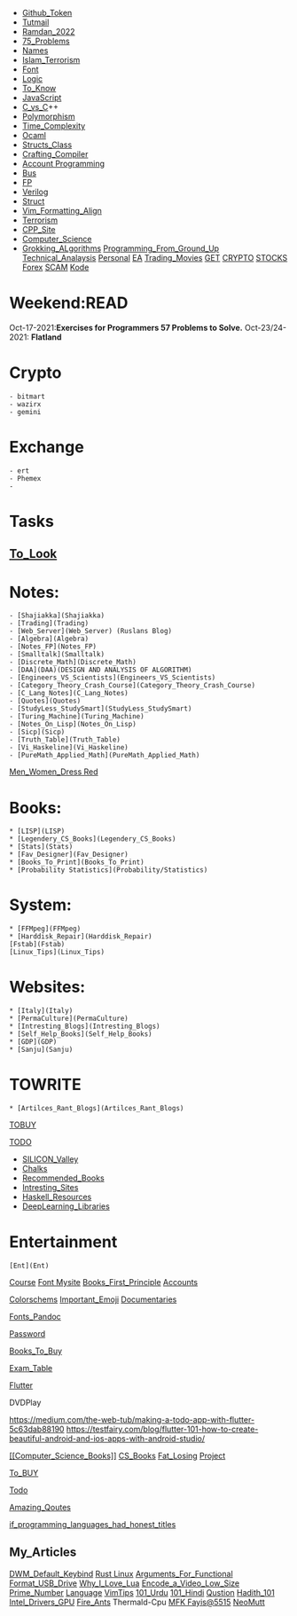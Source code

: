 - [Github_Token](Github_Token)
- [Tutmail](Tutmail)
- [Ramdan_2022](Ramdan_2022)
- [75_Problems](75_Problems)
- [Names](Names)
- [Islam_Terrorism](Islam_Terrorism)
- [Font](Font)
- [Logic](Logic)
- [To_Know](To_Know)
- [JavaScript](JavaScript)
- [C_vs_C](C_vs_C)++
- [Polymorphism](Polymorphism)
- [Time_Complexity](Time_Complexity)
- [Ocaml](Ocaml)
- [Structs_Class](Structs_Class)
- [Crafting_Compiler](Crafting_Compiler)
- [Account Programming](Account-Programming)
- [Bus](Bus)
- [FP](FP)
- [Verilog](Verilog)
- [Struct](Struct)
- [Vim_Formatting_Align](Vim_Formatting_Align)
- [Terrorism](Terrorism)
- [CPP_Site](CPP_Site)
- [Computer_Science](Computer_Science)
- [Grokking_ALgorithms](Grokking_ALgorithms)
[Programming_From_Ground_Up](Programming_From_Ground_Up)
[Technical_Analaysis](Technical_Analaysis)
[Personal](Personal)
[EA](EA)
[Trading_Movies](Trading_Movies)
[GET](GET)
[CRYPTO](CRYPTO)
[STOCKS](STOCKS)
[Forex](Forex)
[SCAM](SCAM)
[Kode](Kode)

# Weekend:READ
Oct-17-2021:__Exercises for Programmers 57 Problems to Solve.__
Oct-23/24-2021: __Flatland__

# Crypto

	- bitmart
	- wazirx
	- gemini
# Exchange
	- ert
	- Phemex
	-


# Tasks
[To_Look](To_Look)
------------------
# Notes:
	- [Shajiakka](Shajiakka)
	- [Trading](Trading)
	- [Web_Server](Web_Server) (Ruslans Blog)
	- [Algebra](Algebra)
	- [Notes_FP](Notes_FP)
	- [Smalltalk](Smalltalk)
	- [Discrete_Math](Discrete_Math)
	- [DAA](DAA)(DESIGN AND ANALYSIS OF ALGORITHM)
	- [Engineers_VS_Scientists](Engineers_VS_Scientists)
	- [Category_Theory_Crash_Course](Category_Theory_Crash_Course)
	- [C_Lang_Notes](C_Lang_Notes)
	- [Quotes](Quotes)
	- [StudyLess_StudySmart](StudyLess_StudySmart)
	- [Turing_Machine](Turing_Machine)
	- [Notes_On_Lisp](Notes_On_Lisp)
	- [Sicp](Sicp)
	- [Truth_Table](Truth_Table)
	- [Vi_Haskeline](Vi_Haskeline)
	- [PureMath_Applied_Math](PureMath_Applied_Math)
[Men_Women_Dress Red](Men_Women_Dress-Red)
# Books:
	* [LISP](LISP)
	* [Legendery_CS_Books](Legendery_CS_Books)
	* [Stats](Stats)
	* [Fav_Designer](Fav_Designer)
	* [Books_To_Print](Books_To_Print)
	* [Probability Statistics](Probability/Statistics)
# System:
	* [FFMpeg](FFMpeg)
	* [Harddisk_Repair](Harddisk_Repair)
	[Fstab](Fstab)
	[Linux_Tips](Linux_Tips)

# Websites:
	* [Italy](Italy)
	* [PermaCulture](PermaCulture)
	* [Intresting_Blogs](Intresting_Blogs)
	* [Self_Help_Books](Self_Help_Books)
	* [GDP](GDP)
	* [Sanju](Sanju)

# TOWRITE
	* [Artilces_Rant_Blogs](Artilces_Rant_Blogs)

[TOBUY](TOBUY)

[TODO](TODO)


* [SILICON_Valley](SILICON_Valley)
* [Chalks](Chalks)
* [Recommended_Books](Recommended_Books)
* [Intresting_Sites](Intresting_Sites)
* [Haskell_Resources](Haskell_Resources)
* [DeepLearning_Libraries](DeepLearning_Libraries)

# Entertainment
	[Ent](Ent)

[Course](Course)
[Font Mysite](Font-Mysite)
[Books_First_Principle](Books_First_Principle)
[Accounts](Accounts)

[Colorschems](Colorschems)
[Important_Emoji](Important_Emoji)
[Documentaries](Documentaries)


[Fonts_Pandoc](Fonts_Pandoc)

[Password](Password)

[Books_To_Buy](Books_To_Buy)

[Exam_Table](Exam_Table)


[Flutter](Flutter)

DVDPlay

https://medium.com/the-web-tub/making-a-todo-app-with-flutter-5c63dab88190
https://testfairy.com/blog/flutter-101-how-to-create-beautiful-android-and-ios-apps-with-android-studio/

[[[Computer_Science_Books]]](Computer_Science_Books)
[CS_Books](CS_Books)
[Fat_Losing](Fat_Losing)
[Project](Project)

[To_BUY](To_BUY)

[Todo](Todo)

[Amazing_Qoutes](Amazing_Qoutes)



[if_programming_languages_had_honest_titles](if_programming_languages_had_honest_titles)

My_Articles
-----------

[DWM_Default_Keybind](DWM_Default_Keybind)
[Rust Linux](Rust-Linux)
[Arguments_For_Functional](Arguments_For_Functional)
[Format_USB_Drive](Format_USB_Drive)
[Why_I_Love_Lua](Why_I_Love_Lua)
[Encode_a_Video_Low_Size](Encode_a_Video_Low_Size)
[Prime_Number](Prime_Number)
[Language](Language)
[VimTips](VimTips)
[101_Urdu](101_Urdu)
[101_Hindi](101_Hindi)
[Qustion](Qustion)
[Hadith_101](Hadith_101)
[Intel_Drivers_GPU](Intel_Drivers_GPU)
[Fire_Ants](Fire_Ants)
Thermald-Cpu
[MFK Fayis@5515](MFK.Fayis@5515)
[NeoMutt](NeoMutt)
